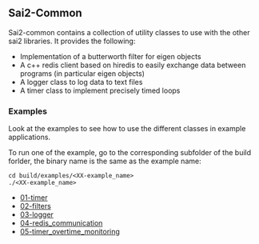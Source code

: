 ## Sai2-Common

Sai2-common contains a collection of utility classes to use with the other sai2 libraries. It provides the following:
* Implementation of a butterworth filter for eigen objects
* A c++ redis client based on hiredis to easily exchange data between programs (in particular eigen objects)
* A logger class to log data to text files
* A timer class to implement precisely timed loops 

### Examples
Look at the examples to see how to use the different classes in example applications.

To run one of the example, go to the corresponding subfolder of the build forlder, the binary name is the same as the example name:
```
cd build/examples/<XX-example_name>
./<XX-example_name>
``` 

* [01-timer](examples/01-timer.md)
* [02-filters](examples/02-filters.md)
* [03-logger](examples/03-logger.md)
* [04-redis_communication](examples/04-redis_communication.md)
* [05-timer_overtime_monitoring](examples/05-timer_overtime_monitoring.md)